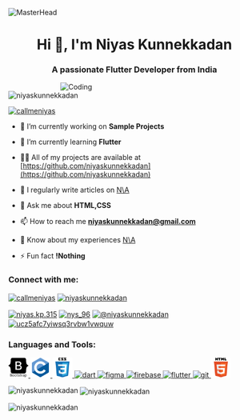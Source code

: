 ![MasterHead](https://newrelic.com/sites/default/files/2021-04/good-programmer-banner-final.jpg)
<h1 align="center">Hi 👋, I'm Niyas Kunnekkadan</h1>
<h3 align="center">A passionate Flutter Developer from India</h3>
<img align="right" alt="Coding" width="400" src="https://media3.giphy.com/media/qgQUggAC3Pfv687qPC/giphy.gif">

<p align="left"> <img src="https://komarev.com/ghpvc/?username=niyaskunnekkadan&label=Profile%20views&color=0e75b6&style=flat" alt="niyaskunnekkadan" /> </p>

<p align="left"> <a href="https://twitter.com/callmeniyas" target="blank"><img src="https://img.shields.io/twitter/follow/callmeniyas?logo=twitter&style=for-the-badge" alt="callmeniyas" /></a> </p>

- 🔭 I’m currently working on **Sample Projects**

- 🌱 I’m currently learning **Flutter**

- 👨‍💻 All of my projects are available at [https://github.com/niyaskunnekkadan](https://github.com/niyaskunnekkadan)

- 📝 I regularly write articles on [N\A](N\A)

- 💬 Ask me about **HTML,CSS**

- 📫 How to reach me **niyaskunnekkadan@gmail.com**

- 📄 Know about my experiences [N\A](N\A)

- ⚡ Fun fact **!Nothing**

<h3 align="left">Connect with me:</h3>
<p align="left">
<a href="https://twitter.com/callmeniyas" target="blank"><img align="center" src="https://raw.githubusercontent.com/rahuldkjain/github-profile-readme-generator/master/src/images/icons/Social/twitter.svg" alt="callmeniyas" height="30" width="40" /></a>
<a href="https://linkedin.com/in/niyaskunnekkadan" target="blank"><img align="center" src="https://raw.githubusercontent.com/rahuldkjain/github-profile-readme-generator/master/src/images/icons/Social/linked-in-alt.svg" alt="niyaskunnekkadan" height="30" width="40" /></a>

<a href="https://fb.com/niyas.kp.315" target="blank"><img align="center" src="https://raw.githubusercontent.com/rahuldkjain/github-profile-readme-generator/master/src/images/icons/Social/facebook.svg" alt="niyas.kp.315" height="30" width="40" /></a>
<a href="https://instagram.com/nys_96" target="blank"><img align="center" src="https://raw.githubusercontent.com/rahuldkjain/github-profile-readme-generator/master/src/images/icons/Social/instagram.svg" alt="nys_96" height="30" width="40" /></a>
<a href="https://hashnode.com/@niyaskunnekkadan" target="blank"><img align="center" src="https://raw.githubusercontent.com/rahuldkjain/github-profile-readme-generator/master/src/images/icons/Social/hashnode.svg" alt="@niyaskunnekkadan" height="30" width="40" /></a>
<a href="https://www.youtube.com/channel/UCZ5AFC7YIwsq3RvBw1VWQUw" target="blank"><img align="center" src="https://raw.githubusercontent.com/rahuldkjain/github-profile-readme-generator/master/src/images/icons/Social/youtube.svg" alt="ucz5afc7yiwsq3rvbw1vwquw" height="30" width="40" /></a>
</p>

<h3 align="left">Languages and Tools:</h3>
<p align="left"> <a href="https://getbootstrap.com" target="_blank" rel="noreferrer"> <img src="https://raw.githubusercontent.com/devicons/devicon/master/icons/bootstrap/bootstrap-plain-wordmark.svg" alt="bootstrap" width="40" height="40"/> </a> <a href="https://www.cprogramming.com/" target="_blank" rel="noreferrer"> <img src="https://raw.githubusercontent.com/devicons/devicon/master/icons/c/c-original.svg" alt="c" width="40" height="40"/> </a> <a href="https://www.w3schools.com/css/" target="_blank" rel="noreferrer"> <img src="https://raw.githubusercontent.com/devicons/devicon/master/icons/css3/css3-original-wordmark.svg" alt="css3" width="40" height="40"/> </a> <a href="https://dart.dev" target="_blank" rel="noreferrer"> <img src="https://www.vectorlogo.zone/logos/dartlang/dartlang-icon.svg" alt="dart" width="40" height="40"/> </a> <a href="https://www.figma.com/" target="_blank" rel="noreferrer"> <img src="https://www.vectorlogo.zone/logos/figma/figma-icon.svg" alt="figma" width="40" height="40"/> </a> <a href="https://firebase.google.com/" target="_blank" rel="noreferrer"> <img src="https://www.vectorlogo.zone/logos/firebase/firebase-icon.svg" alt="firebase" width="40" height="40"/> </a> <a href="https://flutter.dev" target="_blank" rel="noreferrer"> <img src="https://www.vectorlogo.zone/logos/flutterio/flutterio-icon.svg" alt="flutter" width="40" height="40"/> </a> <a href="https://git-scm.com/" target="_blank" rel="noreferrer"> <img src="https://www.vectorlogo.zone/logos/git-scm/git-scm-icon.svg" alt="git" width="40" height="40"/> </a> <a href="https://www.w3.org/html/" target="_blank" rel="noreferrer"> <img src="https://raw.githubusercontent.com/devicons/devicon/master/icons/html5/html5-original-wordmark.svg" alt="html5" width="40" height="40"/> </a> </p>

<p><img align="left" src="https://github-readme-stats.vercel.app/api/top-langs?username=niyaskunnekkadan&show_icons=true&locale=en&layout=compact" alt="niyaskunnekkadan" /></p>

<p>&nbsp;<img align="center" src="https://github-readme-stats.vercel.app/api?username=niyaskunnekkadan&show_icons=true&locale=en" alt="niyaskunnekkadan" /></p>

<p><img align="center" src="https://github-readme-streak-stats.herokuapp.com/?user=niyaskunnekkadan&" alt="niyaskunnekkadan" /></p>
